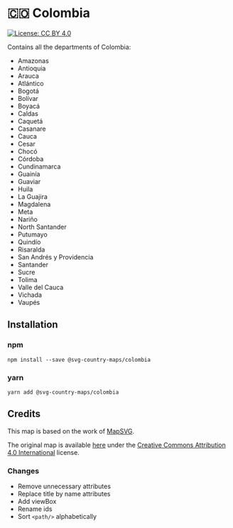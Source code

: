 # 🇨🇴 Colombia

[![License: CC BY 4.0](https://img.shields.io/badge/License-CC%20BY%204.0-blue.svg)](https://creativecommons.org/licenses/by/4.0/)

Contains all the departments of Colombia:
* Amazonas
* Antioquia
* Arauca
* Atlántico
* Bogotá
* Bolívar
* Boyacá
* Caldas
* Caquetá
* Casanare
* Cauca
* Cesar
* Chocó
* Córdoba
* Cundinamarca
* Guainía
* Guaviar
* Huila
* La Guajira
* Magdalena
* Meta
* Nariño
* North Santander
* Putumayo
* Quindío
* Risaralda
* San Andrés y Providencia
* Santander
* Sucre
* Tolima
* Valle del Cauca
* Vichada
* Vaupés

## Installation

### npm

`npm install --save @svg-country-maps/colombia`

### yarn

`yarn add @svg-country-maps/colombia`

## Credits

This map is based on the work of [MapSVG](https://mapsvg.com).

The original map is available [here](https://mapsvg.com/maps/colombia) under the [Creative Commons Attribution 4.0 International](https://creativecommons.org/licenses/by/4.0/) license.

### Changes

* Remove unnecessary attributes
* Replace title by name attributes
* Add viewBox
* Rename ids
* Sort `<path/>` alphabetically
